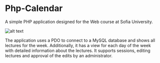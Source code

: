 # Php-Calendar

A simple PHP application designed for the Web course at Sofia University.

![alt text](https://i.gyazo.com/87b50cb2b57c7555f51a97769b5c9d73.png "Calendar view")

The application uses a PDO to connect to a MySQL database and shows all lectures for the week. 
Additionally, it has a view for each day of the week with detailed information about the lectures.
It supports sessions, editing lectures and approval of the edits by an administrator.
